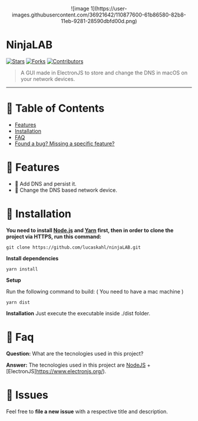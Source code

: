 
<p align="center">
![image 1](https://user-images.githubusercontent.com/36921642/110877600-61b86580-82b8-11eb-9281-28590dbfd00d.png)
</p>

# NinjaLAB
[![Stars](https://img.shields.io/github/stars/lucaskahl/ninjaLAB?color=D54F44&style=flat-square)](https://github.com/lucaskahl/ninjaLAB/stargazers)
[![Forks](https://img.shields.io/github/forks/lucaskahl/ninjaLAB?color=%23D54F44&style=flat-square)](https://github.com/lucaskahl/ninjaLAB/network/members)
[![Contributors](https://img.shields.io/github/contributors/lucaskahl/ninjaLAB?color=D54F44&style=flat-square)](https://github.com/lucaskahl/ninjaLAB/graphs/contributors)

> A GUI made in ElectronJS to store and change the DNS in macOS on your network devices.

---

# :pushpin: Table of Contents

* [Features](#rocket-features)
* [Installation](#construction_worker-installation)
* [FAQ](#postbox-faq)
* [Found a bug? Missing a specific feature?](#bug-issues)

# :rocket: Features

* 📨 Add DNS and persist it.
* 📨 Change the DNS based network device.

# :construction_worker: Installation

**You need to install [Node.js](https://nodejs.org/en/download/) and [Yarn](https://yarnpkg.com/) first, then in order to clone the project via HTTPS, run this command:**

```git clone https://github.com/lucaskahl/ninjaLAB.git```

**Install dependencies**

```yarn install```

**Setup**

Run the following command to build: ( You need to have a mac machine )

```yarn dist```

**Installation**
Just execute the executable inside ./dist folder.

# :postbox: Faq

**Question:** What are the tecnologies used in this project?

**Answer:** The tecnologies used in this project are [NodeJS](https://nodejs.org/en/) + [ElectronJS]https://www.electronjs.org/).
##

# :bug: Issues

Feel free to **file a new issue** with a respective title and description.
